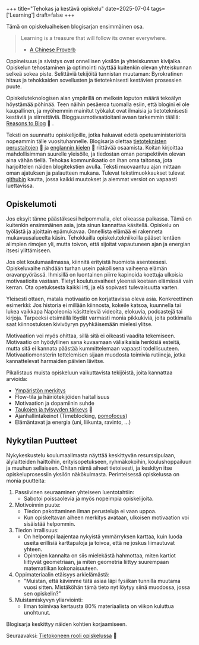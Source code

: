 +++
title="Tehokas ja kestävä opiskelu"
date=2025-07-04
tags=['Learning']
draft=false
+++

Tämä on opiskeluaiheisen blogisarjan ensimmäinen osa.

> Learning is a treasure that will follow its owner everywhere.
> - [A Chinese Proverb](https://en.wikipedia.org/wiki/Chinese_proverbs)

Oppineisuus ja sivistys ovat onnellisen yksilön ja yhteiskunnan kivijalka.
Opiskelun tehostaminen ja optimointi näyttää kuitenkin olevan yhteiskunnan selkeä sokea piste.
Selittäviä tekijöitä tunnistan muutaman: Byrokratinen hitaus ja tehokkaiden sovellusten ja tietoteknisesti kestävien prosessien puute.

Opiskeluteknologisen alan ympärillä on melkein loputon määrä tekoälyn höystämää pöhinää.
Teen näihin pesäeroa tuomalla esiin, että blogini ei ole kaupallinen, ja myöhemmin mainitut työkalut ovat ilmaisia ja tietoteknisesti kestäviä ja siirrettäviä.
Bloggausmotivaatioitani avaan tarkemmin täällä: [Reasons to Blog](/blog/reasons-to-blog) 🚧 .

Teksti on suunnattu opiskelijoille, jotka haluavat edetä opetusministeriöitä nopeammin tälle vuosituhannelle.
Blogisarja olettaa [tietoteknisten perustaitojen](/blog/tietokoneen-peruskäyttö) 🚧  ja [englannin kielen](/blog/importance-of-english) 🚧  riittävää osaamista.
Koitan kirjoittaa mahdollisimman suurelle yleisölle, ja tiedostan oman perspektiivin olevan aina vähän tiellä.
Tehokas kommunikaatio on ihan oma taitonsa, jota harjoittelen näiden blogitekstien avulla.
Teksti muovaantuu ajan mittaan oman ajatuksen ja palautteen mukana.
Tulevat tekstimuokkaukset tulevat [githubin](https://github.com/JesseK13241/hugo-blog/) kautta, jossa kaikki muutokset ja aiemmat versiot on vapaasti luettavissa.

## Opiskelumoti

Jos eksyit tänne päästäksesi helpommalla, olet oikeassa paikassa.
Tämä on kuitenkin ensimmäinen asia, jota sinun kannattaa käsitellä.
Opiskelu on työlästä ja ajoittain epämukavaa.
Onnellista elämää ei rakenneta mukavuusalueelta käsin.
Tehokkailla opiskelutekniikoilla pääset lentäen alimpien rimojen yli, mutta toivon, että sijoitat vapautuneen ajan ja energian itsesi ylittämiseen.

Jos olet koulumaailmassa, kiinnitä erityistä huomiota asenteesesi.
Opiskeluvaihe nähdään turhan usein pakollisena vaiheena elämän oravanpyörässä.
Ihmisillä on luontainen piirre kapinoida koettuja ulkoisia motivaatioita vastaan.
Tietyt koulutusvaiheet yleensä koetaan elämässä vain kerran.
Ota opetuksesta kaikki irti, ja elä sopivasti tulevaisuutta varten.

Yleisesti ottaen, matala motivaatio on korjattavissa oleva asia.
Konkreettinen esimerkki:
Jos historia ei millään kiinnosta, kokeile katsoa, kuunnella tai lukea vaikkapa Napoleonia käsitteleviä videoita, elokuvia, podcastejä tai kirjoja.
Tarpeeksi etsimällä löydät varmasti monia pikkukiviä, joita potkimalla saat kiinnostuksen kivivöyryn pyyhkäisemään mielesi ylitse.

Motivaation voi myös ohittaa, sillä sitä ei oikeasti vaadita tekemiseen.
Motivaatio on hyödyllinen sana kuvaamaan väliaikaisia henkisiä esteitä, mutta sitä ei kannata päästää kummittelemaan vapaasti todellisuuteen.
Motivaatiomonsterin tottelemisen sijaan muodosta toimivia rutiineja, jotka kannattelevat harmaiden päivien lävitse.

Pikalistaus muista opiskeluun vaikuttavista tekijöistä, joita kannattaa arvioida:

- [Ympäristön merkitys](https://www.youtube.com/watch?v=snAhsXyO3Ck)
- Flow-tila ja häiriötekijöiden haitallisuus
- Motivaation ja dopamiinin suhde
- [Taukojen ja tylsyyden tärkeys](/blog/taukojen-ja-tylsyyden-tärkeys) 🚧 
- Ajanhallintakeinot (Timeblocking, [pomofocus](https://pomofocus.io/))
- Elämäntavat ja energia (uni, liikunta, ravinto, ...)

## Nykytilan Puutteet

Nykykeskustelu koulumaailmasta näyttää keskittyvän resurssipulaan, älylaitteiden haittoihin, erityisopetukseen, ryhmäkokoihin, koulushoppailuun ja muuhun sellaiseen.
Ohitan nämä aiheet tietoisesti, ja keskityn itse opiskeluprosessiin yksilön näkökulmasta.
Perinteisessä opiskelussa on monia puutteita:

1) Passiivinen seuraaminen yhteiseen luentotahtiin:
	- Sabotoi poissaolevia ja myös nopeimpia opiskelijoita.
2) Motivoinnin puute:
	- Tiedon pakottaminen ilman perusteluja ei vaan uppoa.
	- Kun opiskeltavan aiheen merkitys avataan, ulkoisen motivaation voi sisäistää helpommin.
3) Tiedon irrallisuus:
	- On helpompi laajentaa nykyistä ymmärryksen karttaa, kuin luoda useita erillisiä karttapaloja ja toivoa, että ne joskus liimautuvat yhteen.
	- Opintojen kannalta on siis mielekästä hahmottaa, miten kartiot liittyvät geometriaan, ja miten geometria liittyy suurempaan matematiikan kokonaisuuteen.
4) Oppimateriaalin etäisyys arkielämästä:
	- "Muistan, että kävimme tätä asiaa läpi fysiikan tunnilla muutama vuosi sitten. Mistäköhän tämä tieto nyt löytyy siinä muodossa, jossa sen opiskelin?"
5) Muistamiskyvyn yliarviointi:
	- Ilman toimivaa kertausta 80% materiaalista on viikon kuluttua unohtunut.

Blogisarja keskittyy näiden kohtien korjaamiseen.

Seuraavaksi:  [Tietokoneen rooli opiskelussa](/blog/tietokoneen-rooli-opiskelussa) 🚧 
